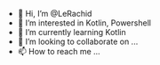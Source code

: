 - 👋 Hi, I’m @LeRachid
- 👀 I’m interested in Kotlin, Powershell
- 🌱 I’m currently learning Kotlin
- 💞️ I’m looking to collaborate on ...
- 📫 How to reach me ...

<!---
LeRachid/LeRachid is a ✨ special ✨ repository because its `README.md` (this file) appears on your GitHub profile.
You can click the Preview link to take a look at your changes.
--->
